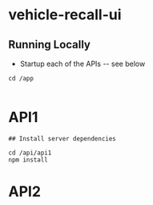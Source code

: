 # vehicle-recall-ui

## Running Locally

- Startup each of the APIs -- see below

```
cd /app


```

# API1

```
## Install server dependencies

cd /api/api1
npm install

```

# API2
